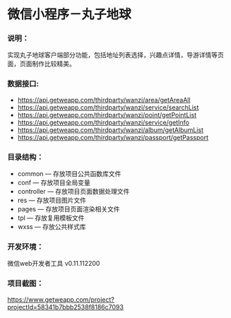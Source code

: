 # 微信小程序－丸子地球

### 说明：

实现丸子地球客户端部分功能，包括地址列表选择，兴趣点详情，导游详情等页面，页面制作比较精美。

### 数据接口:

- https://api.getweapp.com/thirdparty/wanzi/area/getAreaAll
- https://api.getweapp.com/thirdparty/wanzi/service/searchList
- https://api.getweapp.com/thirdparty/wanzi/point/getPointList
- https://api.getweapp.com/thirdparty/wanzi/service/getInfo
- https://api.getweapp.com/thirdparty/wanzi/album/getAlbumList
- https://api.getweapp.com/thirdparty/wanzi/passport/getPassport

### 目录结构：

- common — 存放项目公共函数库文件
- conf — 存放项目全局变量
- controller — 存放项目页面数据处理文件
- res — 存放项目图片文件
- pages — 存放项目页面渲染相关文件
- tpl — 存放复用模板文件
- wxss — 存放公共样式库

### 开发环境：

微信web开发者工具 v0.11.112200

### 项目截图：

https://www.getweapp.com/project?projectId=58341b7bbb2538f8186c7093
